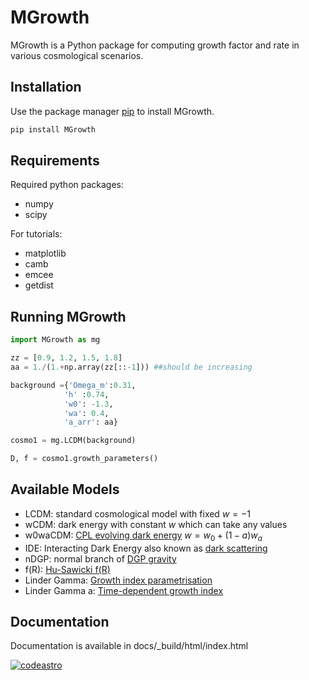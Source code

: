 # MGrowth

MGrowth is a Python package for computing growth factor and rate in various cosmological scenarios.

## Installation 

Use the package manager [pip]([https://pypi.org](https://pypi.org/project/MGrowth/)) to install MGrowth.

```bash
pip install MGrowth
```

## Requirements
Required python packages:
* numpy
* scipy

For tutorials:
* matplotlib
* camb
* emcee
* getdist

## Running MGrowth
```python
import MGrowth as mg

zz = [0.9, 1.2, 1.5, 1.8]
aa = 1./(1.+np.array(zz[::-1])) ##should be increasing

background ={'Omega_m':0.31,
            'h' :0.74,
            'w0': -1.3,
            'wa': 0.4,
            'a_arr': aa}

cosmo1 = mg.LCDM(background)

D, f = cosmo1.growth_parameters()
```

## Available Models
- LCDM: standard cosmological model with fixed $w=-1$
- wCDM: dark energy with constant $w$ which can take any values
- w0waCDM:  [CPL evolving dark energy](https://arxiv.org/abs/gr-qc/0009008) $w = w_0 + (1-a)w_a$
- IDE: Interacting Dark Energy also known as [dark scattering](https://arxiv.org/abs/1605.05623)
- nDGP: normal branch of [DGP gravity](https://arxiv.org/abs/hep-th/0005016)
- f(R):  [Hu-Sawicki f(R)](https://arxiv.org/abs/0705.1158)
- Linder Gamma: [Growth index parametrisation](https://arxiv.org/abs/astro-ph/0507263)
- Linder Gamma a: [Time-dependent growth index](https://arxiv.org/abs/2304.07281)

## Documentation
Documentation is available in docs/_build/html/index.html

[![codeastro](https://img.shields.io/badge/Made%20at-Code/Astro-blueviolet.svg)](https://semaphorep.github.io/codeastro/)
